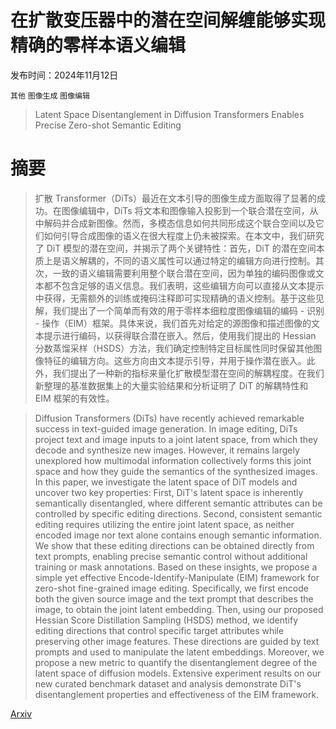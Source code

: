 # 在扩散变压器中的潜在空间解缠能够实现精确的零样本语义编辑

发布时间：2024年11月12日

`其他` `图像生成` `图像编辑`

> Latent Space Disentanglement in Diffusion Transformers Enables Precise Zero-shot Semantic Editing

# 摘要

> 扩散 Transformer（DiTs）最近在文本引导的图像生成方面取得了显著的成功。在图像编辑中，DiTs 将文本和图像输入投影到一个联合潜在空间，从中解码并合成新图像。然而，多模态信息如何共同形成这个联合空间以及它们如何引导合成图像的语义在很大程度上仍未被探索。在本文中，我们研究了 DiT 模型的潜在空间，并揭示了两个关键特性：首先，DiT 的潜在空间本质上是语义解耦的，不同的语义属性可以通过特定的编辑方向进行控制。其次，一致的语义编辑需要利用整个联合潜在空间，因为单独的编码图像或文本都不包含足够的语义信息。我们表明，这些编辑方向可以直接从文本提示中获得，无需额外的训练或掩码注释即可实现精确的语义控制。基于这些见解，我们提出了一个简单而有效的用于零样本细粒度图像编辑的编码 - 识别 - 操作（EIM）框架。具体来说，我们首先对给定的源图像和描述图像的文本提示进行编码，以获得联合潜在嵌入。然后，使用我们提出的 Hessian 分数蒸馏采样（HSDS）方法，我们确定控制特定目标属性同时保留其他图像特征的编辑方向。这些方向由文本提示引导，并用于操作潜在嵌入。此外，我们提出了一种新的指标来量化扩散模型潜在空间的解耦程度。在我们新整理的基准数据集上的大量实验结果和分析证明了 DiT 的解耦特性和 EIM 框架的有效性。

> Diffusion Transformers (DiTs) have recently achieved remarkable success in text-guided image generation. In image editing, DiTs project text and image inputs to a joint latent space, from which they decode and synthesize new images. However, it remains largely unexplored how multimodal information collectively forms this joint space and how they guide the semantics of the synthesized images. In this paper, we investigate the latent space of DiT models and uncover two key properties: First, DiT's latent space is inherently semantically disentangled, where different semantic attributes can be controlled by specific editing directions. Second, consistent semantic editing requires utilizing the entire joint latent space, as neither encoded image nor text alone contains enough semantic information. We show that these editing directions can be obtained directly from text prompts, enabling precise semantic control without additional training or mask annotations. Based on these insights, we propose a simple yet effective Encode-Identify-Manipulate (EIM) framework for zero-shot fine-grained image editing. Specifically, we first encode both the given source image and the text prompt that describes the image, to obtain the joint latent embedding. Then, using our proposed Hessian Score Distillation Sampling (HSDS) method, we identify editing directions that control specific target attributes while preserving other image features. These directions are guided by text prompts and used to manipulate the latent embeddings. Moreover, we propose a new metric to quantify the disentanglement degree of the latent space of diffusion models. Extensive experiment results on our new curated benchmark dataset and analysis demonstrate DiT's disentanglement properties and effectiveness of the EIM framework.

[Arxiv](https://arxiv.org/abs/2411.08196)
